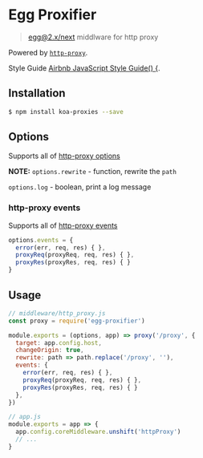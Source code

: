 # Egg Proxifier

> [egg@2.x/next](https://github.com/eggjs/egg) middlware for http proxy

Powered by [`http-proxy`](https://github.com/nodejitsu/node-http-proxy).

Style Guide [Airbnb JavaScript Style Guide() {](https://github.com/airbnb/javascript).

## Installation

```bash
$ npm install koa-proxies --save
```

## Options

Supports all of [http-proxy options](https://github.com/http-party/node-http-proxy/blob/master/README.md#options)

**NOTE:**
`options.rewrite` - function, rewrite the `path`

`options.log` - boolean, print a log message

### http-proxy events
Supports all of [http-proxy events](https://github.com/http-party/node-http-proxy/blob/master/README.md#listening-for-proxy-events)

```js
options.events = {
  error(err, req, res) { },
  proxyReq(proxyReq, req, res) { },
  proxyRes(proxyRes, req, res) { }
}
```

## Usage

```js
// middleware/http_proxy.js
const proxy = require('egg-proxifier')

module.exports = (options, app) => proxy('/proxy', {
  target: app.config.host,
  changeOrigin: true,
  rewrite: path => path.replace('/proxy', ''),
  events: {
    error(err, req, res) { },
    proxyReq(proxyReq, req, res) { },
    proxyRes(proxyRes, req, res) { }
  },
})
```

```js
// app.js
module.exports = app => {
  app.config.coreMiddleware.unshift('httpProxy')
  // ...
}
```
